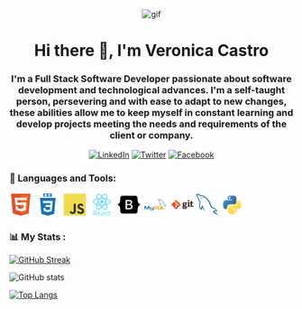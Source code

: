 <div id="header" align="center">
    <img src="https://media.giphy.com/media/CuuSHzuc0O166MRfjt/giphy.gif" alt="gif" width="200"/>
    <h1 align="center"> Hi there 👋, I'm Veronica Castro </h1>
    <h3 align="center">I'm a Full Stack Software Developer passionate about software development and technological advances. I'm a self-taught person, persevering and with ease to adapt to new changes, these abilities allow me to keep myself in constant learning and develop projects meeting the needs and requirements of the client or company.</h3>
</div>

<div id="badges" align="center">
<a href='https://www.linkedin.com/in/veronicacastro2311/' target="_blank"><img alt='LinkedIn' src='https://img.shields.io/badge/LinkedIn-100000?style=flat&logo=LinkedIn&logoColor=2F48D7&labelColor=FFFFFF&color=2F48D7'/></a>    
<a href='https://twitter.com/Vernica42867651' target="_blank"><img alt='Twitter' src='https://img.shields.io/badge/Twitter-100000?style=flat&logo=Twitter&logoColor=FFFFFF&labelColor=4FF7F1&color=FFFFFF'/></a>
<a href='https://www.facebook.com/profile.php?id=100010491004506' target="_blank"><img alt='Facebook' src='https://img.shields.io/badge/Facebook-100000?style=flat&logo=Facebook&logoColor=2D06D7&labelColor=FFFFFF&color=2D06D7'/></a>
</div>

<div align="left">
    <h3>🔨 Languages and Tools:</h3>
    <div>
        <img src="https://github.com/devicons/devicon/blob/master/icons/html5/html5-original.svg" title="HTML5" alt="HTML" width="40" height="40"/>&nbsp;
        <img src="https://github.com/devicons/devicon/blob/master/icons/css3/css3-plain-wordmark.svg"  title="CSS3" alt="CSS" width="40" height="40"/>&nbsp;
        <img src="https://github.com/devicons/devicon/blob/master/icons/javascript/javascript-original.svg" title="JavaScript" alt="JavaScript" width="40" height="40"/>&nbsp;
        <img src="https://github.com/devicons/devicon/blob/master/icons/react/react-original-wordmark.svg" title="React" alt="React" width="40" height="40"/>&nbsp;
        <img src="https://github.com/devicons/devicon/blob/master/icons/bootstrap/bootstrap-plain.svg" title="Bootstrap" alt="Bootstrap" width="40" height="40"/>&nbsp;
        <img src="https://github.com/devicons/devicon/blob/master/icons/mysql/mysql-original-wordmark.svg" title="MySQL"  alt="MySQL" width="40" height="40"/>&nbsp;
        <img src="https://github.com/devicons/devicon/blob/master/icons/git/git-original-wordmark.svg" title="Git" **alt="Git" width="40" height="40"/>
        <img src="https://github.com/devicons/devicon/blob/master/icons/mysql/mysql-plain.svg" title="Git" **alt="Git" width="40" height="40"/>
        <img src="https://github.com/devicons/devicon/blob/master/icons/python/python-original.svg" title="Git" **alt="Git" width="40" height="40"/>
      </div>
</div>

### 📊 My Stats :

[![GitHub Streak](http://github-readme-streak-stats.herokuapp.com?user=VeronicaCastroMurillo&theme=onedark)](https://git.io/streak-stats)

![GitHub stats](https://github-readme-stats.vercel.app/api?username=VeronicaCastroMurillo&show_icons=true&theme=radical)

[![Top Langs](https://github-readme-stats.vercel.app/api/top-langs/?username=VeronicaCastroMurillo&theme=tokyonight)](https://github.com/anuraghazra/github-readme-stats)





